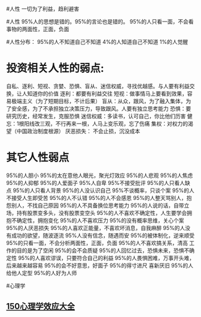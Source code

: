 #人性
一切为了利益，趋利避害

#人性
95%人的思想是错的。95%的言论也是错的。
95%的人只看一面，不会看事物的两面性，正面，负面


#人性分布：
95%的人不知道自己不知道
4%的人知道自己不知道
1%的人觉醒

# 投资相关人性的弱点:
自私、逐利、短视、贪婪、恐惧、盲从、迷信权威，寻找优越感。与人要有利益交换，让人知道你的价值
逐利：都要有利益交往
短视：做事情马上要看到效果，容易极端主义（为了短期目标，不计后果）
盲从：从众，跟风，为了融入集体，为了安全感，为了不承担独立决策压力，导致跟风。人要有独立思考能力
恐惧：要研究历史，经常发生，克服恐惧
迷信权威：多读书，认可自己，你比他们历害
健忘：1根阳线改三观，不行再来一根，人马上变乐观，忘了伤痛
集权：对权力的渴望（中国政治制度根源）
厌恶损失： 不会止损，沉没成本


# 其它人性弱点
95%的人胆小
95%的太在意他人眼光，聚光灯效应
95%的人悲观
95%的人焦虑
95%的人抑郁
95%的人爱面子
95%人自卑
95%不接受批评
95%的人只看人缺点
95%的人只看人背景
95%的人没认识自己
95%不谈概率，只谈个案
95%的人不接受人生即受苦
95%的人不认错
95%的人不会感恩
95%的人整天骂别人，抱怨别人，不找自己原因
95%的人不具备换位思考能力
95%的人说的话，自带立场，持有股票变多头，没有股票变空头
95%的人不喜欢不确定性，人生要学会拥抱不确定性，拥抱变化
95%的人不喜欢压力
95%的没有概率思维，关心个案
95%的人厌恶损失
95%的人喜欢正能量，不喜欢坏消息，自我麻醉
95%的人没有成功的欲望，随波逐流
95%人没有信念，随遇而安
95%的被体制化，逆来顺受
95%的只看一面，不会分析两面性，正面，负面
95%的人不喜欢搞关系，清高
工作的目的是为了空闲
95%的会不会质疑
95%的人回忆过去，恐惧未来，恐惧不确定性
95%的人喜欢谬误，只要符合自己的利益
95%的人畏惧困难，万事开头难，后来越来越容易
95%的会不好意思，好面子
95%的得寸进尺
喜新厌旧
95%的人给他人定型
95%的人好为人师


#心理学
## [150心理学效应大全](https://zhuanlan.zhihu.com/p/93430113)



